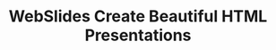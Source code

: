 ---
layout: post
link: https://webslides.tv/#slide=1
title: WebSlides  Create Beautiful HTML Presentations
---